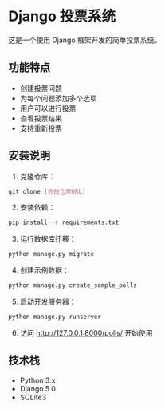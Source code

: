 # Django 投票系统

这是一个使用 Django 框架开发的简单投票系统。

## 功能特点

- 创建投票问题
- 为每个问题添加多个选项
- 用户可以进行投票
- 查看投票结果
- 支持重新投票

## 安装说明

1. 克隆仓库：
```bash
git clone [你的仓库URL]
```

2. 安装依赖：
```bash
pip install -r requirements.txt
```

3. 运行数据库迁移：
```bash
python manage.py migrate
```

4. 创建示例数据：
```bash
python manage.py create_sample_polls
```

5. 启动开发服务器：
```bash
python manage.py runserver
```

6. 访问 http://127.0.0.1:8000/polls/ 开始使用

## 技术栈

- Python 3.x
- Django 5.0
- SQLite3 